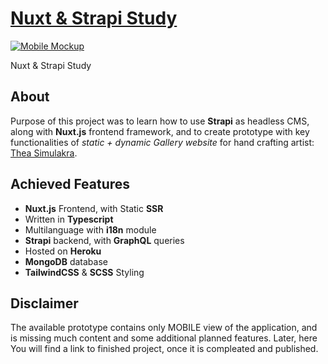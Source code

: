 # [Nuxt & Strapi Study](https://thetarnav.github.io/nuxt-strapi-prototyping/)

[![Mobile Mockup](https://user-images.githubusercontent.com/24491503/109354518-36785400-787e-11eb-9545-05c442e1c445.jpg)](https://thetarnav.github.io/nuxt-strapi-prototyping/)

Nuxt & Strapi Study

## About

Purpose of this project was to learn how to use **Strapi** as headless CMS, along with **Nuxt.js** frontend framework, and to create prototype with key functionalities of _static + dynamic Gallery website_ for hand crafting artist: [Thea Simulakra](https://renkidzielo.pl).

## Achieved Features

-  **Nuxt.js** Frontend, with Static **SSR**
-  Written in **Typescript**
-  Multilanguage with **i18n** module
-  **Strapi** backend, with **GraphQL** queries
-  Hosted on **Heroku**
-  **MongoDB** database
-  **TailwindCSS** & **SCSS** Styling

## Disclaimer

The available prototype contains only MOBILE view of the application, and is missing much content and some additional planned features. Later, here You will find a link to finished project, once it is compleated and published.
